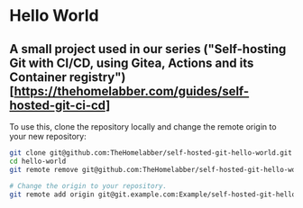 # Hello World
## A small project used in our series ("Self-hosting Git with CI/CD, using Gitea, Actions and its Container registry")[https://thehomelabber.com/guides/self-hosted-git-ci-cd]

To use this, clone the repository locally and change the remote origin to your new repository:
```bash
git clone git@github.com:TheHomelabber/self-hosted-git-hello-world.git -o hello-world
cd hello-world
git remote remove git@github.com:TheHomelabber/self-hosted-git-hello-world.git

# Change the origin to your repository.
git remote add origin git@git.example.com:Example/self-hosted-git-hello-world.git
```
